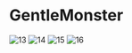 # GentleMonster

![13](https://github.com/ohjmi/gentlemonster/assets/114122230/da4713c0-cd9f-440d-a4dc-b535cbdc2710)
![14](https://github.com/ohjmi/gentlemonster/assets/114122230/e2c04a68-5943-4382-98f3-8bd70a9cb60e)
![15](https://github.com/ohjmi/gentlemonster/assets/114122230/4ed7ce69-fef4-4a12-8262-5d0ccdea873f)
![16](https://github.com/ohjmi/gentlemonster/assets/114122230/edc493fd-0339-4119-af62-baed25650854)
